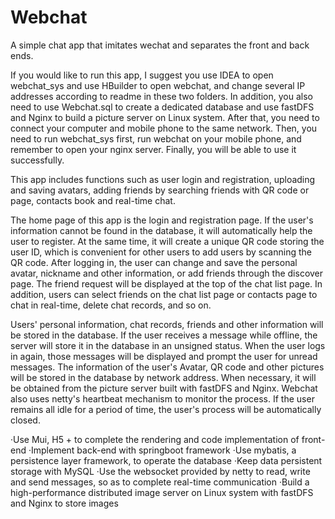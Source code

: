# Webchat
A simple chat app that imitates wechat and separates the front and back ends.

If you would like to run this app, I suggest you use IDEA to open webchat_sys and use HBuilder to open webchat, and change several IP addresses according to readme in these two folders. In addition, you also need to use Webchat.sql to create a dedicated database and use fastDFS and Nginx to build a picture server on Linux system. After that, you need to connect your computer and mobile phone to the same network. Then, you need to run webchat_sys first, run webchat on your mobile phone, and remember to open your nginx server. Finally, you will be able to use it successfully.


This app includes functions such as user login and registration, uploading and saving avatars, adding friends by searching friends with QR code or page, contacts book and real-time chat.

The home page of this app is the login and registration page. If the user's information cannot be found in the database, it will automatically help the user to register. At the same time, it will create a unique QR code storing the user ID, which is convenient for other users to add users by scanning the QR code. After logging in, the user can change and save the personal avatar, nickname and other information, or add friends through the discover page. The friend request will be displayed at the top of the chat list page. In addition, users can select friends on the chat list page or contacts page to chat in real-time, delete chat records, and so on.

Users' personal information, chat records, friends and other information will be stored in the database. If the user receives a message while offline, the server will store it in the database in an unsigned status. When the user logs in again, those messages will be displayed and prompt the user for unread messages. The information of the user's Avatar, QR code and other pictures will be stored in the database by network address. When necessary, it will be obtained from the picture server built with fastDFS and Nginx. Webchat also uses netty's heartbeat mechanism to monitor the process. If the user remains all idle for a period of time, the user's process will be automatically closed.


·Use Mui, H5 + to complete the rendering and code implementation of front-end
·Implement back-end with springboot framework
·Use mybatis, a persistence layer framework, to operate the database
·Keep data persistent storage with MySQL
·Use the websocket provided by netty to read, write and send messages, so as to complete real-time communication
·Build a high-performance distributed image server on Linux system with fastDFS and Nginx to store images
